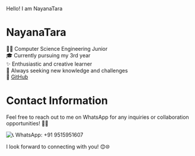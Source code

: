 Hello! I am NayanaTara 

# NayanaTara

👩‍💻 Computer Science Engineering Junior  
🎓 Currently pursuing my 3rd year  
✨ Enthusiastic and creative learner  
🌱 Always seeking new knowledge and challenges  
🔗 [GitHub](https://github.com/NayanaTara07)

# Contact Information

Feel free to reach out to me on WhatsApp for any inquiries or collaboration opportunities! 🚀📱

![📞 **WhatsApp:** +91 9515951607](https://user-images.githubusercontent.com/74038190/235294019-40007353-6219-4ec5-b661-b3c35136dd0b.gif)

I look forward to connecting with you! 😊🌐


